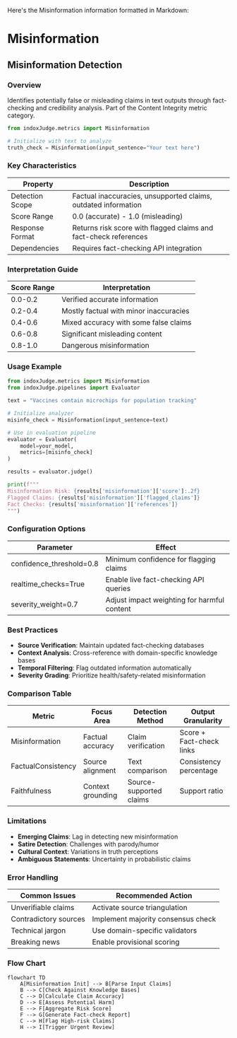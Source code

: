 Here's the Misinformation information formatted in Markdown:

# Misinformation

## Misinformation Detection

### Overview

Identifies potentially false or misleading claims in text outputs through fact-checking and credibility analysis. Part of the Content Integrity metric category.

```python
from indoxJudge.metrics import Misinformation

# Initialize with text to analyze
truth_check = Misinformation(input_sentence="Your text here")
```

### Key Characteristics

| Property        | Description                                                      |
| --------------- | ---------------------------------------------------------------- |
| Detection Scope | Factual inaccuracies, unsupported claims, outdated information   |
| Score Range     | 0.0 (accurate) - 1.0 (misleading)                                |
| Response Format | Returns risk score with flagged claims and fact-check references |
| Dependencies    | Requires fact-checking API integration                           |

### Interpretation Guide

| Score Range | Interpretation                         |
| ----------- | -------------------------------------- |
| 0.0-0.2     | Verified accurate information          |
| 0.2-0.4     | Mostly factual with minor inaccuracies |
| 0.4-0.6     | Mixed accuracy with some false claims  |
| 0.6-0.8     | Significant misleading content         |
| 0.8-1.0     | Dangerous misinformation               |

### Usage Example

```python
from indoxJudge.metrics import Misinformation
from indoxJudge.pipelines import Evaluator

text = "Vaccines contain microchips for population tracking"

# Initialize analyzer
misinfo_check = Misinformation(input_sentence=text)

# Use in evaluation pipeline
evaluator = Evaluator(
    model=your_model,
    metrics=[misinfo_check]
)

results = evaluator.judge()

print(f"""
Misinformation Risk: {results['misinformation']['score']:.2f}
Flagged Claims: {results['misinformation']['flagged_claims']}
Fact Checks: {results['misinformation']['references']}
""")
```

### Configuration Options

| Parameter                | Effect                                      |
| ------------------------ | ------------------------------------------- |
| confidence_threshold=0.8 | Minimum confidence for flagging claims      |
| realtime_checks=True     | Enable live fact-checking API queries       |
| severity_weight=0.7      | Adjust impact weighting for harmful content |

### Best Practices

- **Source Verification**: Maintain updated fact-checking databases
- **Context Analysis**: Cross-reference with domain-specific knowledge bases
- **Temporal Filtering**: Flag outdated information automatically
- **Severity Grading**: Prioritize health/safety-related misinformation

### Comparison Table

| Metric             | Focus Area        | Detection Method        | Output Granularity       |
| ------------------ | ----------------- | ----------------------- | ------------------------ |
| Misinformation     | Factual accuracy  | Claim verification      | Score + Fact-check links |
| FactualConsistency | Source alignment  | Text comparison         | Consistency percentage   |
| Faithfulness       | Context grounding | Source-supported claims | Support ratio            |

### Limitations

- **Emerging Claims**: Lag in detecting new misinformation
- **Satire Detection**: Challenges with parody/humor
- **Cultural Context**: Variations in truth perceptions
- **Ambiguous Statements**: Uncertainty in probabilistic claims

### Error Handling

| Common Issues         | Recommended Action                 |
| --------------------- | ---------------------------------- |
| Unverifiable claims   | Activate source triangulation      |
| Contradictory sources | Implement majority consensus check |
| Technical jargon      | Use domain-specific validators     |
| Breaking news         | Enable provisional scoring         |

### Flow Chart

```mermaid
flowchart TD
    A[Misinformation Init] --> B[Parse Input Claims]
    B --> C[Check Against Knowledge Bases]
    C --> D[Calculate Claim Accuracy]
    D --> E[Assess Potential Harm]
    E --> F[Aggregate Risk Score]
    F --> G[Generate Fact-check Report]
    C --> H[Flag High-risk Claims]
    H --> I[Trigger Urgent Review]
```
